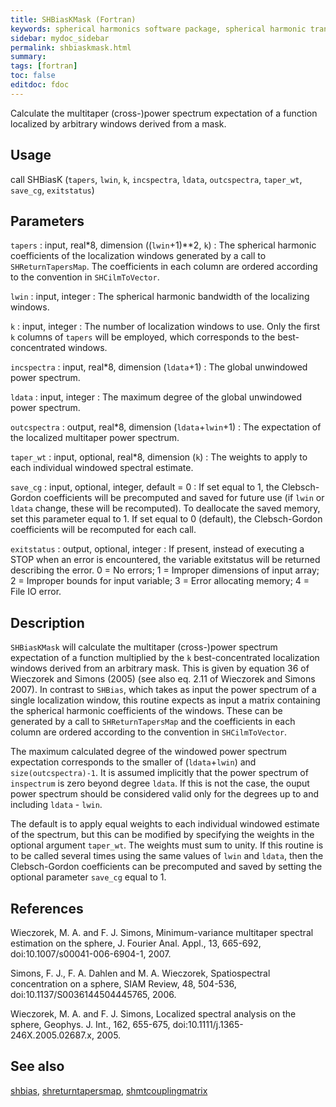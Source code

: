 ```yaml
---
title: SHBiasKMask (Fortran)
keywords: spherical harmonics software package, spherical harmonic transform, legendre functions, multitaper spectral analysis, fortran, Python, gravity, magnetic field
sidebar: mydoc_sidebar
permalink: shbiaskmask.html
summary:
tags: [fortran]
toc: false
editdoc: fdoc
---
```


Calculate the multitaper (cross-)power spectrum expectation of a function localized by arbitrary windows derived from a mask.

## Usage

call SHBiasK (`tapers`, `lwin`, `k`, `incspectra`, `ldata`, `outcspectra`, `taper_wt`, `save_cg`, `exitstatus`)

## Parameters

`tapers` : input, real\*8, dimension ((`lwin`+1)**2, `k`)
:   The spherical harmonic coefficients of the localization windows generated by a call to `SHReturnTapersMap`. The coefficients in each column are ordered according to the convention in `SHCilmToVector`.

`lwin` : input, integer
:   The spherical harmonic bandwidth of the localizing windows.

`k` : input, integer
:   The number of localization windows to use. Only the first `k` columns of `tapers` will be employed, which corresponds to the best-concentrated windows.

`incspectra` : input, real\*8, dimension (`ldata`+1)
:   The global unwindowed power spectrum.

`ldata` : input, integer
:   The maximum degree of the global unwindowed power spectrum.

`outcspectra` : output, real\*8, dimension (`ldata`+`lwin`+1)
:   The expectation of the localized multitaper power spectrum.

`taper_wt` : input, optional, real\*8, dimension (`k`)
:   The weights to apply to each individual windowed spectral estimate.

`save_cg` : input, optional, integer, default = 0
:   If set equal to 1, the Clebsch-Gordon coefficients will be precomputed and saved for future use (if `lwin` or `ldata` change, these will be recomputed). To deallocate the saved memory, set this parameter equal to 1. If set equal to 0 (default), the Clebsch-Gordon coefficients will be recomputed for each call.

`exitstatus` : output, optional, integer
:   If present, instead of executing a STOP when an error is encountered, the variable exitstatus will be returned describing the error. 0 = No errors; 1 = Improper dimensions of input array; 2 = Improper bounds for input variable; 3 = Error allocating memory; 4 = File IO error.

## Description

`SHBiasKMask` will calculate the multitaper (cross-)power spectrum expectation of a function multiplied by the `k` best-concentrated localization windows derived from an arbitrary mask. This is given by equation 36 of Wieczorek and Simons (2005) (see also eq. 2.11 of Wieczorek and Simons 2007). In contrast to `SHBias`, which takes as input the power spectrum of a single localization window, this routine expects as input a matrix containing the spherical harmonic coefficients of the windows. These can be generated by a call to `SHReturnTapersMap` and the coefficients in each column are ordered according to the convention in `SHCilmToVector`.

The maximum calculated degree of the windowed power spectrum expectation corresponds to the smaller of (`ldata`+`lwin`) and `size(outcspectra)-1`. It is assumed implicitly that the power spectrum of `inspectrum` is zero beyond degree `ldata`. If this is not the case, the ouput power spectrum should be considered valid only for the degrees up to and including `ldata` - `lwin`.

The default is to apply equal weights to each individual windowed estimate of the spectrum, but this can be modified by specifying the weights in the optional argument `taper_wt`. The weights must sum to unity. If this routine is to be called several times using the same values of `lwin` and `ldata`, then the Clebsch-Gordon coefficients can be precomputed and saved by setting the optional parameter `save_cg` equal to 1.

## References

Wieczorek, M. A. and F. J. Simons, Minimum-variance multitaper spectral estimation on the sphere, J. Fourier Anal. Appl., 13, 665-692, doi:10.1007/s00041-006-6904-1, 2007.

Simons, F. J., F. A. Dahlen and M. A. Wieczorek, Spatiospectral concentration on a sphere, SIAM Review, 48, 504-536, doi:10.1137/S0036144504445765, 2006. 

Wieczorek, M. A. and F. J. Simons, Localized spectral analysis on the sphere, 
Geophys. J. Int., 162, 655-675, doi:10.1111/j.1365-246X.2005.02687.x, 2005.

## See also

[shbias](shbias.html), [shreturntapersmap](shreturntapersmap.html), [shmtcouplingmatrix](shmtcouplingmatrix.html)
